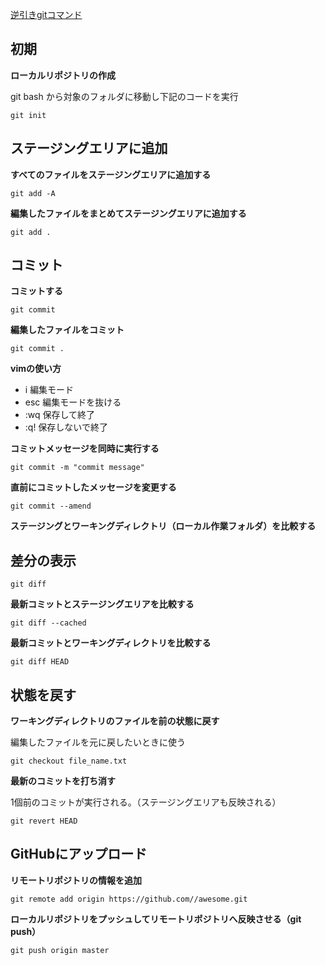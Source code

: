 [逆引きgitコマンド](https://backlog.com/ja/git-tutorial/reference/)

## 初期

**ローカルリポジトリの作成**

git bash から対象のフォルダに移動し下記のコードを実行

`git init`

## ステージングエリアに追加

**すべてのファイルをステージングエリアに追加する**

`git add -A`

**編集したファイルをまとめてステージングエリアに追加する**

`git add .`

## コミット

**コミットする**

`git commit`

**編集したファイルをコミット**

`git commit .`

**vimの使い方**

* i 編集モード
* esc 編集モードを抜ける
* :wq 保存して終了
* :q! 保存しないで終了

**コミットメッセージを同時に実行する**

`git commit -m "commit message"`

**直前にコミットしたメッセージを変更する**

`git commit --amend`

**ステージングとワーキングディレクトリ（ローカル作業フォルダ）を比較する**

## 差分の表示

`git diff`

**最新コミットとステージングエリアを比較する**

`git diff --cached`

**最新コミットとワーキングディレクトリを比較する**

`git diff HEAD`

## 状態を戻す

**ワーキングディレクトリのファイルを前の状態に戻す**

編集したファイルを元に戻したいときに使う

`git checkout file_name.txt`

**最新のコミットを打ち消す**

1個前のコミットが実行される。（ステージングエリアも反映される）

`git revert HEAD`

## GitHubにアップロード

**リモートリポジトリの情報を追加**

`git remote add origin https://github.com//awesome.git`

**ローカルリポジトリをプッシュしてリモートリポジトリへ反映させる（git push）**

`git push origin master`
